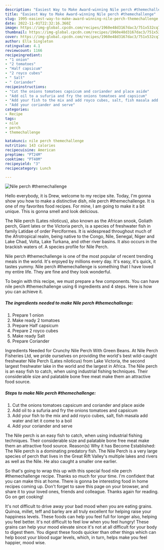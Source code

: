 ```yaml
---
description: "Easiest Way to Make Award-winning Nile perch #themechallenge"
title: "Easiest Way to Make Award-winning Nile perch #themechallenge"
slug: 1995-easiest-way-to-make-award-winning-nile-perch-themechallenge
date: 2022-11-01T22:32:16.360Z
image: https://img-global.cpcdn.com/recipes/1960e48d3167dac3/751x532cq70/nile-perch-themechallenge-recipe-main-photo.jpg
thumbnail: https://img-global.cpcdn.com/recipes/1960e48d3167dac3/751x532cq70/nile-perch-themechallenge-recipe-main-photo.jpg
cover: https://img-global.cpcdn.com/recipes/1960e48d3167dac3/751x532cq70/nile-perch-themechallenge-recipe-main-photo.jpg
author: Ella Singleton
ratingvalue: 4.1
reviewcount: 1166
recipeingredient:
- "1 onion"
- "2 tomatoes"
- "Half capsicum"
- "2 royco cubes"
- " Salt"
- " Coriander"
recipeinstructions:
- "Cut the onions tomatoes capsicum and coriander and place aside"
- "Add oil to a sufuria and fry the onions tomatoes and capsicum"
- "Add your fish to the mix and add royco cubes, salt, fish masala add water and let it come to a boil"
- "Add your coriander and serve"
categories:
- Recipe
tags:
- nile
- perch
- themechallenge

katakunci: nile perch themechallenge 
nutrition: 143 calories
recipecuisine: American
preptime: "PT24M"
cooktime: "PT40M"
recipeyield: "3"
recipecategory: Lunch

---
```



![Nile perch #themechallenge](https://img-global.cpcdn.com/recipes/1960e48d3167dac3/751x532cq70/nile-perch-themechallenge-recipe-main-photo.jpg)

Hello everybody, it is Drew, welcome to my recipe site. Today, I'm gonna show you how to make a distinctive dish, nile perch #themechallenge. It is one of my favorites food recipes. For mine, I am going to make it a bit unique. This is gonna smell and look delicious.

The Nile perch (Lates niloticus), also known as the African snook, Goliath perch, Giant lates or the Victoria perch, is a species of freshwater fish in family Latidae of order Perciformes. It is widespread throughout much of the Afrotropical realm, being native to the Congo, Nile, Senegal, Niger and Lake Chad, Volta, Lake Turkana, and other river basins. It also occurs in the brackish waters of. A species profile for Nile Perch.

Nile perch #themechallenge is one of the most popular of recent trending meals in the world. It's enjoyed by millions every day. It's easy, it's quick, it tastes yummy. Nile perch #themechallenge is something that I have loved my entire life. They are fine and they look wonderful.


To begin with this recipe, we must prepare a few components. You can have nile perch #themechallenge using 6 ingredients and 4 steps. Here is how you can achieve it.

<!--inarticleads1-->

##### The ingredients needed to make Nile perch #themechallenge:

1. Prepare 1 onion
1. Make ready 2 tomatoes
1. Prepare Half capsicum
1. Prepare 2 royco cubes
1. Make ready  Salt
1. Prepare  Coriander


Ingredients Needed for Crunchy Nile Perch With Green Beans. At Nile Perch Fisheries Ltd, we pride ourselves on providing the world&#39;s best wild-caught freshwater Nile Perch (Lates niloticus) from Lake Victoria, the second largest freshwater lake in the world and the largest in Africa. The Nile perch is an easy fish to catch, when using industrial fishing techniques. Their considerable size and palatable bone free meat make them an attractive food source. 

<!--inarticleads2-->

##### Steps to make Nile perch #themechallenge:

1. Cut the onions tomatoes capsicum and coriander and place aside
1. Add oil to a sufuria and fry the onions tomatoes and capsicum
1. Add your fish to the mix and add royco cubes, salt, fish masala add water and let it come to a boil
1. Add your coriander and serve


The Nile perch is an easy fish to catch, when using industrial fishing techniques. Their considerable size and palatable bone free meat make them an attractive food source. Reason(s) Why it has Become Established: The Nile perch is a dominating predatory fish. The Nile Perch is a very large species of perch that lives in the Great Rift Valley&#39;s multiple lakes and rivers as well as the Nile. He also caught a smaller one earlier. 

So that's going to wrap this up with this special food nile perch #themechallenge recipe. Thanks so much for your time. I'm confident that you can make this at home. There is gonna be interesting food in home recipes coming up. Don't forget to save this page on your browser, and share it to your loved ones, friends and colleague. Thanks again for reading. Go on get cooking!

It's not difficult to drive away your bad mood when you are eating grains. Quinoa, millet, teff and barley are all truly excellent for helping raise your happiness levels. These foods can help you feel full for longer also, helping you feel better. It's not difficult to feel low when you feel hungry! These grains can help your mood elevate since it's not at all difficult for your body to digest them. You digest these foods quicker than other things which can help boost your blood sugar levels, which, in turn, helps make you feel happier, mood wise.
